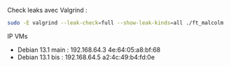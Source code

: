 Check leaks avec Valgrind : 

```bash
sudo -E valgrind --leak-check=full --show-leak-kinds=all ./ft_malcolm ...
```


IP VMs
- Debian 13.1 main : 192.168.64.3 4e:64:05:a8:bf:68
- Debian 13.1 bis : 192.168.64.5 a2:4c:49:b4:fd:0e
